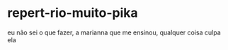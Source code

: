 # repert-rio-muito-pika
eu não sei o que fazer, a marianna que me ensinou, qualquer coisa culpa ela
